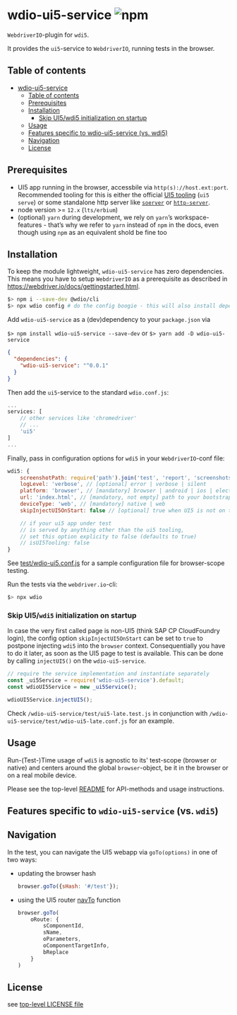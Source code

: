 # wdio-ui5-service ![npm](https://img.shields.io/npm/v/wdio-ui5-service)

`WebdriverIO`-plugin for `wdi5`.

It provides the `ui5`-service to `WebdriverIO`, running tests in the browser.

## Table of contents

<!--ts-->

- [wdio-ui5-service](#wdio-ui5-service-)
  - [Table of contents](#table-of-contents)
  - [Prerequisites](#prerequisites)
  - [Installation](#installation)
    - [Skip UI5/wdi5 initialization on startup](#skip-ui5wdi5-initialization-on-startup)
  - [Usage](#usage)
  - [Features specific to wdio-ui5-service (vs. wdi5)](#features-specific-to-wdio-ui5-service-vs-wdi5)
  - [Navigation](#navigation)
  - [License](#license)

<!-- Added by: vbuzek, at: Do 12 Nov 2020 14:39:19 CET -->

<!--te-->

## Prerequisites

- UI5 app running in the browser, accessbile via `http(s)://host.ext:port`.
  Recommended tooling for this is either the official [UI5 tooling](https://github.com/SAP/ui5-tooling) (`ui5 serve`) or some standalone http server like [`soerver`](https://github.com/vobu/soerver) or [`http-server`](https://www.npmjs.com/package/http-server).
- node version >= `12.x` (`lts/erbium`)
- (optional) `yarn`
  during development, we rely on `yarn`’s workspace-features - that’s why we refer to `yarn` instead of `npm` in the docs, even though using `npm` as an equivalent shold be fine too

## Installation

To keep the module lightweight, `wdio-ui5-service` has zero dependencies.
This means you have to setup `WebdriverIO` as a prerequisite as described in https://webdriver.io/docs/gettingstarted.html.

```bash
$> npm i --save-dev @wdio/cli
$> npx wdio config # do the config boogie - this will also install dependencies
```

Add `wdio-ui5-service` as a (dev)dependency to your `package.json` via

`$> npm install wdio-ui5-service --save-dev`
or
`$> yarn add -D wdio-ui5-service`

```json
{
  "dependencies": {
    "wdio-ui5-service": "^0.0.1"
  }
}
```

Then add the `ui5`-service to the standard `wdio.conf.js`:

```javascript
...
services: [
    // other services like 'chromedriver'
    // ...
    'ui5'
]
...
```

Finally, pass in configuration options for `wdi5` in your `WebdriverIO`-conf file:

```javascript
wdi5: {
    screenshotPath: require('path').join('test', 'report', 'screenshots'), // [optional] using the project root
    logLevel: 'verbose', // [optional] error | verbose | silent
    platform: 'browser', // [mandatory] browser | android | ios | electron
    url: 'index.html', // [mandatory, not empty] path to your bootstrap html file. If your server autoredirects to a 'domain:port/' like root url please add an empty navigation like '#'
    deviceType: 'web', // [mandatory] native | web
    skipInjectUI5OnStart: false // [optional] true when UI5 is not on the start page, you need to later call <wdioUI5service>.injectUI5(); manually

    // if your ui5 app under test
    // is served by anything other than the ui5 tooling,
    // set this option explicity to false (defaults to true)
    // isUI5Tooling: false
}
```

See [test/wdio-ui5.conf.js](test/wdio-ui5.conf.js) for a sample configuration file for browser-scope testing.

Run the tests via the `webdriver.io`-cli:

```javascript
$> npx wdio
```

### Skip UI5/`wdi5` initialization on startup

In case the very first called page is non-UI5 (think SAP CP CloudFoundry login),
the config option `skipInjectUI5OnStart` can be set to `true` to postpone injecting `wdi5` into the `browser` context.
Consequentially you have to do it later, as soon as the UI5 page to test is available. This can be done by calling `injectUI5()` on the `wdio-ui5-service`.

```javascript
// require the service implementation and instantiate separately
const _ui5Service = require('wdio-ui5-service').default;
const wdioUI5Service = new _ui5Service();

wdioUI5Service.injectUI5();
```

Check `/wdio-ui5-service/test/ui5-late.test.js` in conjunction with `/wdio-ui5-service/test/wdio-ui5-late.conf.js` for an example.

## Usage

Run-(Test-)Time usage of `wdi5` is agnostic to its' test-scope (browser or native) and centers around the global `browser`-object, be it in the browser or on a real mobile device.

Please see the top-level [README](../README.md#Usage) for API-methods and usage instructions.

## Features specific to `wdio-ui5-service` (vs. `wdi5`)

## Navigation

In the test, you can navigate the UI5 webapp via `goTo(options)` in one of two ways:

- updating the browser hash
  ```javascript
  browser.goTo({sHash: '#/test'});
  ```
- using the UI5 router [navTo](https://openui5.netweaver.ondemand.com/api/sap.ui.core.routing.Router#methods/navTo) function
  ```javascript
  browser.goTo(
      oRoute: {
          sComponentId,
          sName,
          oParameters,
          oComponentTargetInfo,
          bReplace
      }
  )
  ```

## License

see [top-level LICENSE file](../LICENSE)
